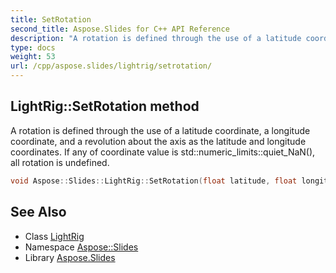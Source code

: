 ```yaml
---
title: SetRotation
second_title: Aspose.Slides for C++ API Reference
description: "A rotation is defined through the use of a latitude coordinate, a longitude coordinate, and a revolution about the axis as the latitude and longitude coordinates. If any of coordinate value is std::numeric_limits<float>::quiet_NaN(), all rotation is undefined."
type: docs
weight: 53
url: /cpp/aspose.slides/lightrig/setrotation/
---
```

## LightRig::SetRotation method


A rotation is defined through the use of a latitude coordinate, a longitude coordinate, and a revolution about the axis as the latitude and longitude coordinates. If any of coordinate value is std::numeric_limits<float>::quiet_NaN(), all rotation is undefined.

```cpp
void Aspose::Slides::LightRig::SetRotation(float latitude, float longitude, float revolution) override
```

## See Also

* Class [LightRig](../)
* Namespace [Aspose::Slides](../../)
* Library [Aspose.Slides](../../../)
